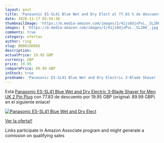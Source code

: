 ```yaml
---
layout: post
title: 'Panasonic ES-SL41 Blue Wet and Dry Elect al 77.83 % de descuento'
date: 2020-11-17 05:54:30
thumbnailImage: 'https://m.media-amazon.com/images/I/41js8djxPvL._SL200_.jpg'
images: [ 'https://m.media-amazon.com/images/I/41js8djxPvL._SL200_.jpg' ]
comments: true
category: ofertas
author: ring
slug: B0081GK8G6
description:
actualPrice: 19.95 GBP
currency: GBP
price: 19.95
comparePrice: 89.99 GBP
inStock: true
prodname: 'Panasonic ES-SL41 Blue Wet and Dry Electric 3-Blade Shaver for Men  UK 2 Pin Plug'
---
```


Está [Panasonic ES-SL41 Blue Wet and Dry Electric 3-Blade Shaver for Men  UK 2 Pin Plug](https://www.amazon.co.uk/dp/B0081GK8G6/?tag=tolees0a-21) con 77.83 de descuento por 19.95 GBP (original: 89.99 GBP) en el siguiente enlace!

[![Panasonic ES-SL41 Blue Wet and Dry Elect](https://m.media-amazon.com/images/I/41js8djxPvL._SL200_.jpg)](https://www.amazon.co.uk/dp/B0081GK8G6/?tag=tolees0a-21)

[Ver la oferta!!](https://www.amazon.co.uk/dp/B0081GK8G6/?tag=tolees0a-21)

Links participate in Amazon Associate program and might generate a comission on qualifying sales


